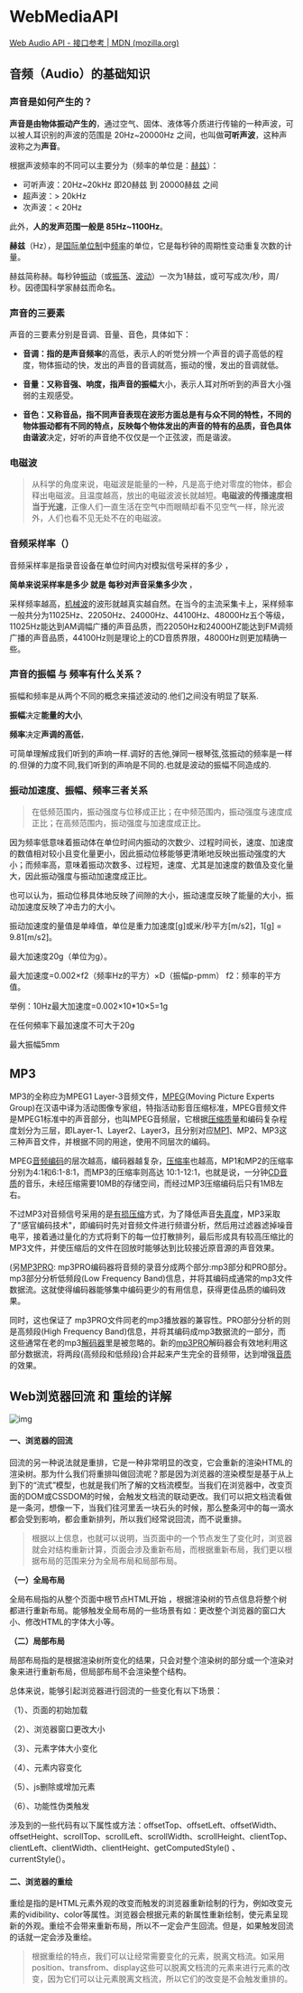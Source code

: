 # WebMediaAPI

[Web Audio API - 接口参考 | MDN (mozilla.org)](https://developer.mozilla.org/zh-CN/docs/Web/API/Web_Audio_API)

## 音频（Audio）的基础知识

### 声音是如何产生的？

**声音是由物体振动产生的**，通过空气、固体、液体等介质进行传输的一种声波，可以被人耳识别的声波的范围是 20Hz~20000Hz 之间，也叫做**可听声波**，这种声波称之为**声音**。

根据声波频率的不同可以主要分为（频率的单位是：[赫兹](https://zhidao.baidu.com/search?word=赫兹&fr=iknow_pc_qb_highlight)）：

- 可听声波：20Hz~20kHz 即20赫兹 到 20000赫兹 之间
- 超声波：> 20kHz
- 次声波：< 20Hz

此外，**人的发声范围一般是 85Hz~1100Hz**。



**赫兹**（Hz），是[国际单位制](https://baike.baidu.com/item/国际单位制/1189599?fromModule=lemma_inlink)中[频率](https://baike.baidu.com/item/频率/19505?fromModule=lemma_inlink)的单位，它是每秒钟的周期性变动重复次数的计量。 

赫兹简称赫。每秒钟[振动](https://baike.baidu.com/item/振动/5801166?fromModule=lemma_inlink)（或[振荡](https://baike.baidu.com/item/振荡/838683?fromModule=lemma_inlink)、[波动](https://baike.baidu.com/item/波动/4741381?fromModule=lemma_inlink)）一次为1赫兹，或可写成次/秒，周/秒。因德国科学家赫兹而命名。



### **声音的三要素**
声音的三要素分别是音调、音量、音色，具体如下：

- **音调：**指的是声音**频率**的高低，表示人的听觉分辨一个声音的调子高低的程度，物体振动的快，发出的声音的音调就高，振动的慢，发出的音调就低。

- **音量：**又称音强、响度，指声音的**振幅**大小，表示人耳对所听到的声音大小强弱的主观感受。

- **音色：**又称音品，指不同声音表现在波形方面总是有与众不同的特性，不同的物体振动都有不同的特点，反映每个物体发出的声音的特有的品质，音色具体由**谐波**决定，好听的声音绝不仅仅是一个正弦波，而是谐波。

    

### 电磁波

> 从科学的角度来说，电磁波是能量的一种，凡是高于绝对零度的物体，都会释出电磁波。且温度越高，放出的电磁波波长就越短。**电磁波的传播速度相当于光速**，正像人们一直生活在空气中而眼睛却看不见空气一样，除光波外，人们也看不见无处不在的电磁波。



### 音频采样率（）

音频采样率是指录音设备在单位时间内对模拟信号采样的多少 ，

**简单来说采样率是多少 就是 每秒对声音采集多少次** ，

采样频率越高，[机械波](https://upimg.baike.so.com/doc/6012758-6225745.html)的波形就越真实越自然。在当今的主流采集卡上，采样频率一般共分为11025Hz、22050Hz、24000Hz、44100Hz、48000Hz五个等级，11025Hz能达到AM调幅广播的声音品质，而22050Hz和24000HZ能达到FM调频广播的声音品质，44100Hz则是理论上的CD音质界限，48000Hz则更加精确一些。



### 声音的振幅 与 频率有什么关系？

振幅和频率是从两个不同的概念来描述波动的.他们之间没有明显了联系.


**振幅**决定**能量的大小**,

**频率**决定**声调的高低**，

可简单理解成我们听到的声响一样.调好的吉他,弹同一根琴弦,弦振动的频率是一样的.但弹的力度不同,我们听到的声响是不同的.也就是波动的振幅不同造成的.



### 振动加速度、振幅、频率三者关系

> 在低频范围内，振动强度与位移成正比；在中频范围内，振动强度与速度成正比；在高频范围内，振动强度与加速度成正比。

因为频率低意味着振动体在单位时间内振动的次数少、过程时间长，速度、加速度的数值相对较小且变化量更小，因此振动位移能够更清晰地反映出振动强度的大小；而频率高，意味着振动次数多、过程短，速度、尤其是加速度的数值及变化量大，因此振动强度与振动加速度成正比。

也可以认为，振动位移具体地反映了间隙的大小，振动速度反映了能量的大小，振动加速度反映了冲击力的大小。

振动加速度的量值是单峰值，单位是重力加速度[g]或米/秒平方[m/s2]，1[g] = 9.81[m/s2]。

最大加速度20g（单位为g）。

最大加速度=0.002×f2（频率Hz的平方）×D（振幅p-pmm）  f2：频率的平方值。



举例：10Hz最大加速度=0.002×10*10×5=1g

在任何頻率下最加速度不可大于20g

最大振幅5mm



## **MP3**

MP3的全称应为MPEG1 Layer-3音频文件，[MPEG](https://upimg.baike.so.com/doc/2905760-3066372.html)(Moving Picture Experts Group)在汉语中译为活动图像专家组，特指活动影音压缩标准，MPEG音频文件是MPEG1标准中的声音部分，也叫MPEG音频层，它根据[压缩质量](https://upimg.baike.so.com/doc/25397656-26420788.html)和编码复杂程度划分为三层，即Layer-1、Layer2、Layer3，且分别对应[MP1](https://upimg.baike.so.com/doc/926478-979306.html)、MP2、MP3这三种声音文件，并根据不同的用途，使用不同层次的编码。

MPEG[音频编码](https://upimg.baike.so.com/doc/940309-993829.html)的层次越高，编码器越复杂，[压缩率](https://upimg.baike.so.com/doc/6899857-7120518.html)也越高，MP1和MP2的压缩率分别为4:1和6:1-8:1，而MP3的压缩率则高达 10:1-12:1，也就是说，一分钟[CD音质](https://upimg.baike.so.com/doc/6744652-6959195.html)的音乐，未经压缩需要10MB的存储空间，而经过MP3压缩编码后只有1MB左右。

不过MP3对音频信号采用的是[有损压缩](https://upimg.baike.so.com/doc/5959165-6172112.html)方式，为了降低声音[失真度](https://upimg.baike.so.com/doc/6150514-6363708.html)，MP3采取了"感官编码技术"，即编码时先对音频文件进行频谱分析，然后用过滤器滤掉噪音电平，接着通过量化的方式将剩下的每一位打散排列，最后形成具有较高压缩比的MP3文件，并使压缩后的文件在回放时能够达到比较接近原音源的声音效果。

(另[MP3PRO](https://upimg.baike.so.com/doc/7901282-8175377.html): mp3PRO编码器将音频的录音分成两个部分:mp3部分和PRO部分。mp3部分分析低频段(Low Frequency Band)信息，并将其编码成通常的mp3文件数据流。这就使得编码器能够集中编码更少的有用信息，获得更佳品质的编码效果。

同时，这也保证了 mp3PRO文件同老的mp3播放器的兼容性。PRO部分分析的则是高频段(High Frequency Band)信息，并将其编码成mp3数据流的一部分，而这些通常在老的mp3[解码器](https://upimg.baike.so.com/doc/170972-180621.html)里是被忽略的。新的[mp3PRO](https://upimg.baike.so.com/doc/7901282-8175377.html)解码器会有效地利用这部分数据流，将两段(高频段和低频段)合并起来产生完全的音频带，达到增强[音质](https://upimg.baike.so.com/doc/3050351-3215577.html)的效果。



## Web浏览器回流 和 重绘的详解

![img](https://pics0.baidu.com/feed/9a504fc2d5628535b1839a989305c5cda6ef6319.png@f_auto?token=8d4a7c54394e3132271cc044ceb1b3b7)

#### 一、浏览器的回流

回流的另一种说法就是重排，它是一种非常明显的改变，它会重新的渲染HTML的渲染树。那为什么我们将重排叫做回流呢？那是因为浏览器的渲染模型是基于从上到下的“流式”模型，也就是我们所了解的文档流模型。当我们在浏览器中，改变页面的DOM或CSSDOM的时候，会触发文档流的联动更改。我们可以把文档流看做是一条河，想像一下，当我们往河里丢一块石头的时候，那么整条河中的每一滴水都会受到影响，都会重新排列，所以我们经常说回流，而不说重排。

> 根据以上信息，也就可以说明，当页面中的一个节点发生了变化时，浏览器就会对结构重新计算，页面会涉及重新布局，而根据重新布局，我们更以根据布局的范围来分为全局布局和局部布局。

**（一）全局布局**

全局布局指的从整个页面中根节点HTML开始 ，根据渲染树的节点信息将整个树都进行重新布局。能够触发全局布局的一些场景有如：更改整个浏览器的窗口大小、修改HTML的字体大小等。

**（二）局部布局**

局部布局指的是根据渲染树所变化的结果，只会对整个渲染树的部分或一个渲染对象来进行重新布局，但局部布局不会渲染整个结构。

总体来说，能够引起浏览器进行回流的一些变化有以下场景：

（1）、页面的初始加载

（2）、浏览器窗口更改大小

（3）、元素字体大小变化

（4）、元素内容变化

（5）、js删除或增加元素

（6）、功能性伪类触发

涉及到的一些代码有以下属性或方法：offsetTop、offsetLeft、offsetWidth、offsetHeight、scrollTop、scrollLeft、scrollWidth、scrollHeight、clientTop、clientLeft、clientWidth、clientHeight、getComputedStyle() 、currentStyle(）。



#### 二、浏览器的重绘

重绘是指的是HTML元素外观的改变而触发的浏览器重新绘制的行为，例如改变元素的vidibility、color等属性。浏览器会根据元素的新属性重新绘制，使元素呈现新的外观。重绘不会带来重新布局，所以不一定会产生回流。但是，如果触发回流的话就一定会涉及重绘。

> 根据重绘的特点，我们可以让经常需要变化的元素，脱离文档流。如采用position、transfrom、display这些可以脱离文档流的元素来进行元素的改变，因为它们可以让元素脱离文档流，所以它们的改变是不会触发重排的。
